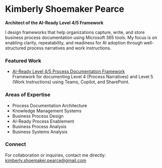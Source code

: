 # Kimberly Shoemaker Pearce  
**Architect of the AI-Ready Level 4/5 Framework**

I design frameworks that help organizations capture, write, and store business process documentation using Microsoft 365 tools. My focus is on enabling clarity, repeatability, and readiness for AI adoption through well-structured process narratives and work instructions.

### Featured Work
- [AI-Ready Level 4/5 Process Documentation Framework](https://github.com/kimberly-shoemaker-pearce/ai-ready-level-4-5-framework)  
  Framework for documenting Level 4 (Process Narratives) and Level 5 (Work Instructions) using Teams, Copilot, and SharePoint.

### Areas of Expertise
- Process Documentation Architecture  
- Knowledge Management Systems  
- Business Process Design  
- AI-Ready Process Enablement
- Business Process Analysis
- Business Systems Analysis

### Connect
For collaboration or inquiries, contact me directly:  
[kimberly.shoemaker.pearce@gmail.com](mailto:kimberly.shoemaker.pearce@gmail.com)
